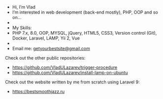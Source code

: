 -  Hi, I’m Vlad
- I’m interested in web development (back-end mostly), PHP, OOP and so on...
-
- My Skills:
- PHP 7.x, 8.0, OOP, MYSQL, jQuery, HTML5, CSS3, Version control (Git), Docker, Laravel, LAMP, Yii 2, Vue
- 
- Email me: getyourbestsite@gmail.com

Check out the other public repositories:

- https://github.com/VladULazarev/trigger-procedure
- https://github.com/VladULazarev/install-lamp-on-ubuntu

Check out the website written by me from scratch using Laravel 9:

- https://bestsmoothjazz.ru

<!---
VladULazarev/VladULazarev is a ✨ special ✨ repository because its `README.md` (this file) appears on your GitHub profile.
You can click the Preview link to take a look at your changes.
--->

